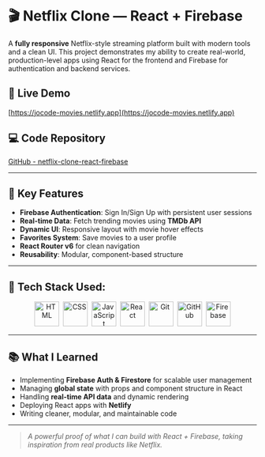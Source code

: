 # 🎬 Netflix Clone — React + Firebase

A **fully responsive** Netflix-style streaming platform built with modern tools and a clean UI. This project demonstrates my ability to create real-world, production-level apps using React for the frontend and Firebase for authentication and backend services.

## 🔗 Live Demo  
[https://jocode-movies.netlify.app](https://jocode-movies.netlify.app)

## 💻 Code Repository  
[GitHub - netflix-clone-react-firebase](https://github.com/Josy216/netflix-clone-react-firebase)

---

## 🧩 Key Features

- **Firebase Authentication**: Sign In/Sign Up with persistent user sessions  
- **Real-time Data**: Fetch trending movies using **TMDb API**  
- **Dynamic UI**: Responsive layout with movie hover effects  
- **Favorites System**: Save movies to a user profile  
- **React Router v6** for clean navigation  
- **Reusability**: Modular, component-based structure

---

## 🚀 Tech Stack Used:

<p align="center">
  <img src="https://cdn.jsdelivr.net/gh/devicons/devicon/icons/html5/html5-original.svg" title="HTML5" alt="HTML" width="50" height="50"/>&nbsp;
  <img src="https://cdn.jsdelivr.net/gh/devicons/devicon/icons/css3/css3-original.svg" title="CSS3" alt="CSS" width="50" height="50"/>&nbsp;
  <img src="https://cdn.jsdelivr.net/gh/devicons/devicon/icons/javascript/javascript-original.svg" title="JavaScript" alt="JavaScript" width="50" height="50"/>&nbsp;
  <img src="https://cdn.jsdelivr.net/gh/devicons/devicon/icons/react/react-original.svg" title="React" alt="React" width="50" height="50"/>&nbsp;
  <img src="https://cdn.jsdelivr.net/gh/devicons/devicon/icons/git/git-original.svg" title="Git" alt="Git" width="50" height="50"/>&nbsp;
  <img src="https://cdn.jsdelivr.net/gh/devicons/devicon/icons/github/github-original.svg" title="GitHub" alt="GitHub" width="50" height="50"/>&nbsp;
  <img src="https://cdn.jsdelivr.net/gh/devicons/devicon/icons/firebase/firebase-plain.svg" title="Firebase" alt="Firebase" width="50" height="50"/>
</p>

---

## 📚 What I Learned

- Implementing **Firebase Auth & Firestore** for scalable user management  
- Managing **global state** with props and component structure in React  
- Handling **real-time API data** and dynamic rendering  
- Deploying React apps with **Netlify**  
- Writing cleaner, modular, and maintainable code

---

> _A powerful proof of what I can build with React + Firebase, taking inspiration from real products like Netflix._